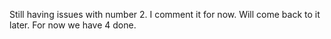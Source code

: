 Still having issues with number 2. I comment it for now. Will come back to it later. For now we have 4 done.

